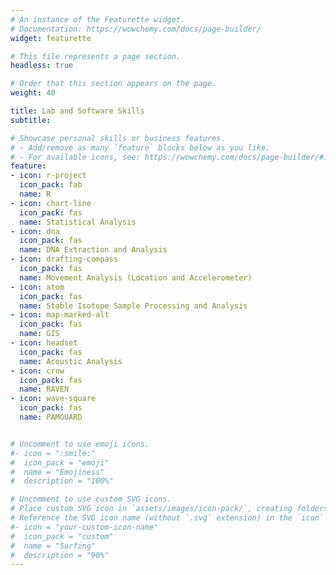 ```yaml
---
# An instance of the Featurette widget.
# Documentation: https://wowchemy.com/docs/page-builder/
widget: featurette

# This file represents a page section.
headless: true

# Order that this section appears on the page.
weight: 40

title: Lab and Software Skills
subtitle:

# Showcase personal skills or business features.
# - Add/remove as many `feature` blocks below as you like.
# - For available icons, see: https://wowchemy.com/docs/page-builder/#icons
feature:
- icon: r-project
  icon_pack: fab
  name: R
- icon: chart-line
  icon_pack: fas
  name: Statistical Analysis
- icon: dna
  icon_pack: fas
  name: DNA Extraction and Analysis
- icon: drafting-compass
  icon_pack: fas
  name: Movement Analysis (Location and Accelerometer)
- icon: atom
  icon_pack: fas
  name: Stable Isotope Sample Processing and Analysis
- icon: map-marked-alt
  icon_pack: fas
  name: GIS
- icon: headset
  icon_pack: fas
  name: Acoustic Analysis
- icon: crow
  icon_pack: fas
  name: RAVEN
- icon: wave-square
  icon_pack: fas
  name: PAMGUARD


# Uncomment to use emoji icons.
#- icon = ":smile:"
#  icon_pack = "emoji"
#  name = "Emojiness"
#  description = "100%"  

# Uncomment to use custom SVG icons.
# Place custom SVG icon in `assets/images/icon-pack/`, creating folders if necessary.
# Reference the SVG icon name (without `.svg` extension) in the `icon` field.
#- icon = "your-custom-icon-name"
#  icon_pack = "custom"
#  name = "Surfing"
#  description = "90%"
---
```

